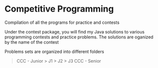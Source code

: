 # Competitive Programming

Compilation of all the programs for practice and contests

Under the contest package, you will find my Java solutions to various programming contests and practice problems. The solutions are oganized by the name of the contest

Problems sets are organized into different folders

  > CCC - Junior
    > J1
    > J2
    > J3
  > CCC - Senior
  
